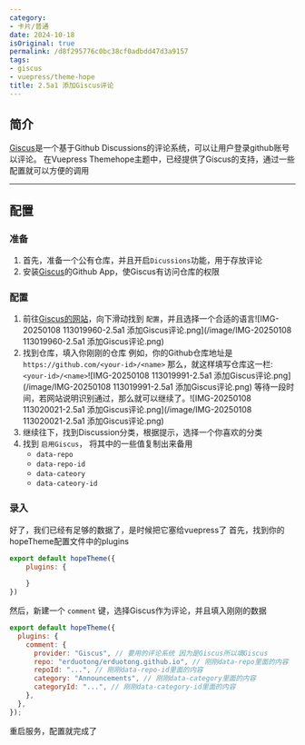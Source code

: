 ```yaml
---
category:
- 卡片/普通
date: 2024-10-18
isOriginal: true
permalink: /d8f295776c0bc38cf0adbdd47d3a9157
tags:
- giscus
- vuepress/theme-hope
title: 2.5a1 添加Giscus评论
---
```

## 简介
[Giscus](https://giscus.app/zh-CN)是一个基于Github Discussions的评论系统，可以让用户登录github账号以评论。
在Vuepress Themehope主题中，已经提供了Giscus的支持，通过一些配置就可以方便的调用

---

## 配置
### 准备
1. 首先，准备一个公有仓库，并且开启`Dicussions`功能，用于存放评论
2. 安装[Giscus](https://github.com/apps/giscus)的Github App，使Giscus有访问仓库的权限
### 配置
1.  前往[Giscus的网站](https://giscus.app/zh-CN)，向下滑动找到 `配置`，并且选择一个合适的语言![IMG-20250108 113019960-2.5a1 添加Giscus评论.png](/image/IMG-20250108 113019960-2.5a1 添加Giscus评论.png)
2. 找到仓库，填入你刚刚的仓库
   例如，你的Github仓库地址是 `https://github.com/<your-id>/<name>`
   那么，就这样填写仓库这一栏: 
   `<your-id>/<name>`![IMG-20250108 113019991-2.5a1 添加Giscus评论.png](/image/IMG-20250108 113019991-2.5a1 添加Giscus评论.png)
   等待一段时间，若网站说明识别通过，那么就可以继续了。![IMG-20250108 113020021-2.5a1 添加Giscus评论.png](/image/IMG-20250108 113020021-2.5a1 添加Giscus评论.png)
3. 继续往下，找到Discussion分类，根据提示，选择一个你喜欢的分类
4. 找到 `启用Giscus`， 将其中的一些值复制出来备用
    -  `data-repo`
    -  `data-repo-id`
    -  `data-cateory`
    -  `data-cateory-id`
### 录入
好了，我们已经有足够的数据了，是时候把它塞给vuepress了
首先，找到你的hopeTheme配置文件中的plugins
   ```javascript
export default hopeTheme({
    plugins: {
    
    }
})
```

   然后，新建一个 `comment` 键，选择Giscus作为评论，并且填入刚刚的数据
```javascript
export default hopeTheme({
  plugins: {
    comment: {
      provider: "Giscus", // 要用的评论系统 因为是Giscus所以填Giscus
      repo: "erduotong/erduotong.github.io", // 刚刚data-repo里面的内容
      repoId: "...", // 刚刚data-repo-id里面的内容
      category: "Announcements", // 刚刚data-category里面的内容
      categoryId: "...", // 刚刚data-category-id里面的内容
    },
  },
});
```

重启服务，配置就完成了